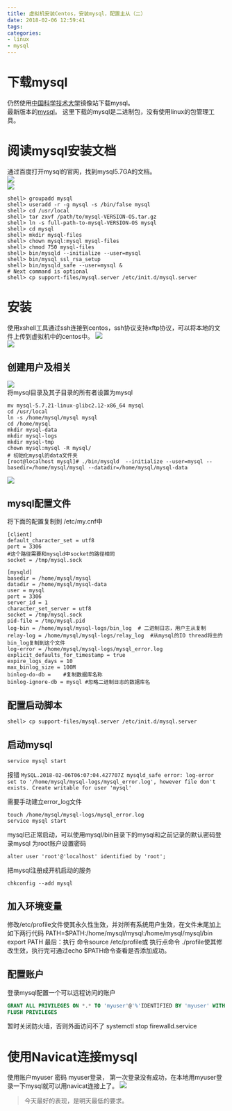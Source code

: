 ```yaml
---
title: 虚拟机安装Centos，安装mysql，配置主从（二）
date: 2018-02-06 12:59:41
tags:
categories:
- linux
- mysql
---
```


# 下载mysql
仍然使用[中国科学技术大学](http://mirrors.ustc.edu.cn/)镜像站下载mysql。  
最新版本的[mysql](http://iso.mirrors.ustc.edu.cn/mysql-ftp/Downloads/MySQL-5.7/mysql-5.7.20-linux-glibc2.12-i686.tar)。
这里下载的mysql是二进制包，没有使用linux的包管理工具。
<!-- more -->
# 阅读mysql安装文档
通过百度打开mysql的官网，找到mysql5.7GA的文档。  
![](https://raw.githubusercontent.com/Gengry/blogImage/master/20180205/19.jpg)  
![](https://raw.githubusercontent.com/Gengry/blogImage/master/20180205/20.jpg)  

``` shell
shell> groupadd mysql
shell> useradd -r -g mysql -s /bin/false mysql
shell> cd /usr/local
shell> tar zxvf /path/to/mysql-VERSION-OS.tar.gz
shell> ln -s full-path-to-mysql-VERSION-OS mysql
shell> cd mysql
shell> mkdir mysql-files
shell> chown mysql:mysql mysql-files
shell> chmod 750 mysql-files
shell> bin/mysqld --initialize --user=mysql 
shell> bin/mysql_ssl_rsa_setup              
shell> bin/mysqld_safe --user=mysql &
# Next command is optional
shell> cp support-files/mysql.server /etc/init.d/mysql.server
```

# 安装
使用xshell工具通过ssh连接到centos，ssh协议支持xftp协议，可以将本地的文件上传到虚拟机中的centos中。
![](https://raw.githubusercontent.com/Gengry/blogImage/master/20180205/21.jpg)  
![](https://raw.githubusercontent.com/Gengry/blogImage/master/20180205/22.jpg)  

## 创建用户及相关

![](https://raw.githubusercontent.com/Gengry/blogImage/master/20180205/23.jpg)  
将mysql目录及其子目录的所有者设置为mysql

``` shell
mv mysql-5.7.21-linux-glibc2.12-x86_64 mysql
cd /usr/local
ln -s /home/mysql/mysql mysql
cd /home/mysql
mkdir mysql-data
mkdir mysql-logs
mkdir mysql-tmp
chown mysql:mysql -R mysql/
# 初始化mysql的data文件夹
[root@localhost mysql]# ./bin/mysqld  --initialize --user=mysql --basedir=/home/mysql/mysql --datadir=/home/mysql/mysql-data
```
![](https://raw.githubusercontent.com/Gengry/blogImage/master/20180205/24.jpg)  

## mysql配置文件

将下面的配置复制到 /etc/my.cnf中
```
[client]
default_character_set = utf8
port = 3306
#这个路径需要和mysqld中socket的路径相同
socket = /tmp/mysql.sock

[mysqld]
basedir = /home/mysql/mysql
datadir = /home/mysql/mysql-data
user = mysql
port = 3306
server_id = 1
character_set_server = utf8
socket = /tmp/mysql.sock
pid-file = /tmp/mysql.pid
log-bin = /home/mysql/mysql-logs/bin_log  # 二进制日志，用户主从复制
relay-log = /home/mysql/mysql-logs/relay_log  #从mysql的IO thread将主的bin_log复制到这个文件
log-error = /home/mysql/mysql-logs/mysql_error.log
explicit_defaults_for_timestamp = true
expire_logs_days = 10
max_binlog_size = 100M
binlog-do-db =    #复制数据库名称
binlog-ignore-db = mysql #忽略二进制日志的数据库名
```

## 配置启动脚本

```shell
shell> cp support-files/mysql.server /etc/init.d/mysql.server
```

## 启动mysql

```shell
service mysql start
```
报错
`MySQL.2018-02-06T06:07:04.427707Z mysqld_safe error: log-error set to '/home/mysql/mysql-logs/mysql_error.log', however file don't exists. Create writable for user 'mysql'`

需要手动建立error_log文件
```
touch /home/mysql/mysql-logs/mysql_error.log
service mysql start
```

mysql已正常启动，可以使用mysql/bin目录下的mysql和之前记录的默认密码登录mysql
为root账户设置密码
```
alter user 'root'@'localhost' identified by 'root';
```

把mysql注册成开机启动的服务
```
chkconfig --add mysql  
```
## 加入环境变量
修改/etc/profile文件使其永久性生效，并对所有系统用户生效，在文件末尾加上如下两行代码
PATH=$PATH:/home/mysql/mysql:/home/mysql/mysql/bin
export PATH
最后：执行 命令source /etc/profile或 执行点命令 ./profile使其修改生效，执行完可通过echo $PATH命令查看是否添加成功。

## 配置账户
登录mysql配置一个可以远程访问的账户
```sql
GRANT ALL PRIVILEGES ON *.* TO 'myuser'@'%'IDENTIFIED BY 'myuser' WITH GRANT OPTION;
FLUSH PRIVILEGES 
```

暂时关闭防火墙，否则外面访问不了
systemctl stop firewalld.service

# 使用Navicat连接mysql
使用账户myuser 密码 myuser登录，
第一次登录没有成功，在本地用myuser登录一下mysql就可以用navicat连接上了。
![](https://raw.githubusercontent.com/Gengry/blogImage/master/20180205/25.jpg)  

<blockquote class="blockquote-center">今天最好的表现，是明天最低的要求。</blockquote>